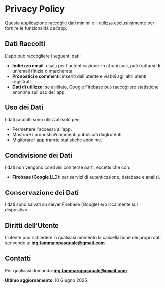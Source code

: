 # Privacy Policy

Questa applicazione raccoglie dati minimi e li utilizza esclusivamente per fornire le funzionalità dell'app.

## Dati Raccolti

L'app può raccogliere i seguenti dati:
- **Indirizzo email**: usato per l'autenticazione. In alcuni casi, può trattarsi di un'email fittizia o mascherata.
- **Pronostici e commenti**: inseriti dall'utente e visibili agli altri utenti registrati.
- **Dati di utilizzo**: se abilitato, Google Firebase può raccogliere statistiche anonime sull'uso dell'app.

## Uso dei Dati

I dati raccolti sono utilizzati solo per:
- Permettere l'accesso all'app.
- Mostrare i pronostici/commenti pubblicati dagli utenti.
- Migliorare l'app tramite statistiche anonime.

## Condivisione dei Dati

I dati non vengono condivisi con terze parti, eccetto che con:
- **Firebase (Google LLC)**: per servizi di autenticazione, database e analisi.

## Conservazione dei Dati

I dati sono salvati su server Firebase (Google) e/o localmente sul dispositivo.

## Diritti dell’Utente

L’utente può richiedere in qualsiasi momento la cancellazione dei propri dati scrivendo a: **ing.tammaropasquale@gmail.com**

## Contatti

Per qualsiasi domanda: **ing.tammaropasquale@gmail.com**

**Ultimo aggiornamento**: 10 Giugno 2025

